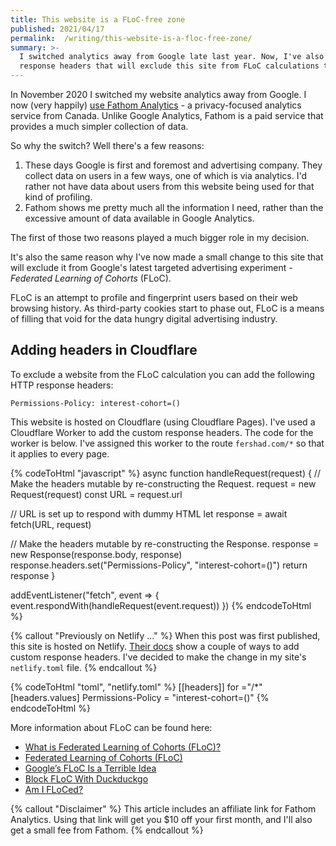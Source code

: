 ```yaml
---
title: This website is a FLoC-free zone
published: 2021/04/17
permalink:  /writing/this-website-is-a-floc-free-zone/
summary: >-
  I switched analytics away from Google late last year. Now, I've also added
  response headers that will exclude this site from FLoC calculations too.
---
```


In November 2020 I switched my website analytics away from Google. I now (very happily) [use Fathom Analytics](https://usefathom.com/ref/CEHKLY) - a privacy-focused analytics service from Canada. Unlike Google Analytics, Fathom is a paid service that provides a much simpler collection of data.

So why the switch? Well there's a few reasons:

1. These days Google is first and foremost and advertising company. They collect data on users in a few ways, one of which is via analytics. I'd rather not have data about users from this website being used for that kind of profiling.
2. Fathom shows me pretty much all the information I need, rather than the excessive amount of data available in Google Analytics.

The first of those two reasons played a much bigger role in my decision.

It's also the same reason why I've now made a small change to this site that will exclude it from Google's latest targeted advertising experiment - _Federated Learning of Cohorts_ (FLoC).

FLoC is an attempt to profile and fingerprint users based on their web browsing history. As third-party cookies start to phase out, FLoC is a means of filling that void for the data hungry digital advertising industry.

## Adding headers in Cloudflare

To exclude a website from the FLoC calculation you can add the following HTTP response headers:

`Permissions-Policy: interest-cohort=()`

This website is hosted on Cloudflare (using Cloudflare Pages). I've used a Cloudflare Worker to add the custom response headers. The code for the worker is below. I've assigned this worker to the route `fershad.com/*` so that it applies to every page.

<!-- markdownlint-disable -->
{% codeToHtml "javascript" %}
async function handleRequest(request) {
  // Make the headers mutable by re-constructing the Request.
  request = new Request(request)
  const URL = request.url

  // URL is set up to respond with dummy HTML
  let response = await fetch(URL, request)

  // Make the headers mutable by re-constructing the Response.
  response = new Response(response.body, response)
  response.headers.set("Permissions-Policy", "interest-cohort=()")
  return response
}

addEventListener("fetch", event => {
  event.respondWith(handleRequest(event.request))
})
{% endcodeToHtml %}
<!-- markdownlint-enable -->

{% callout "Previously on Netlify ..." %}
When this post was first published, this site is hosted on Netlify. [Their docs](https://docs.netlify.com/routing/headers/) show a couple of ways to add custom response headers. I've decided to make the change in my site's `netlify.toml` file.
{% endcallout %}

<!-- markdownlint-disable -->
{% codeToHtml "toml", "netlify.toml" %}
[[headers]]
  for ="/*"
  [headers.values]
    Permissions-Policy = "interest-cohort=()"
{% endcodeToHtml %}
<!-- markdownlint-enable -->

More information about FLoC can be found here:

- [What is Federated Learning of Cohorts (FLoC)?](https://web.dev/floc/)​
- [Federated Learning of Cohorts (FLoC)](https://github.com/WICG/floc)​
- [Google’s FLoC Is a Terrible Idea](https://www.eff.org/deeplinks/2021/03/googles-floc-terrible-idea)​
- [Block FLoC With Duckduckgo](https://spreadprivacy.com/block-floc-with-duckduckgo/)​
- [Am I FLoCed?](https://www.eff.org/deeplinks/2021/04/am-i-floced-launch)​

{% callout "Disclaimer" %}
This article includes an affiliate link for Fathom Analytics. Using that link will get you $10 off your first month, and I'll also get a small fee from Fathom.
{% endcallout %}
